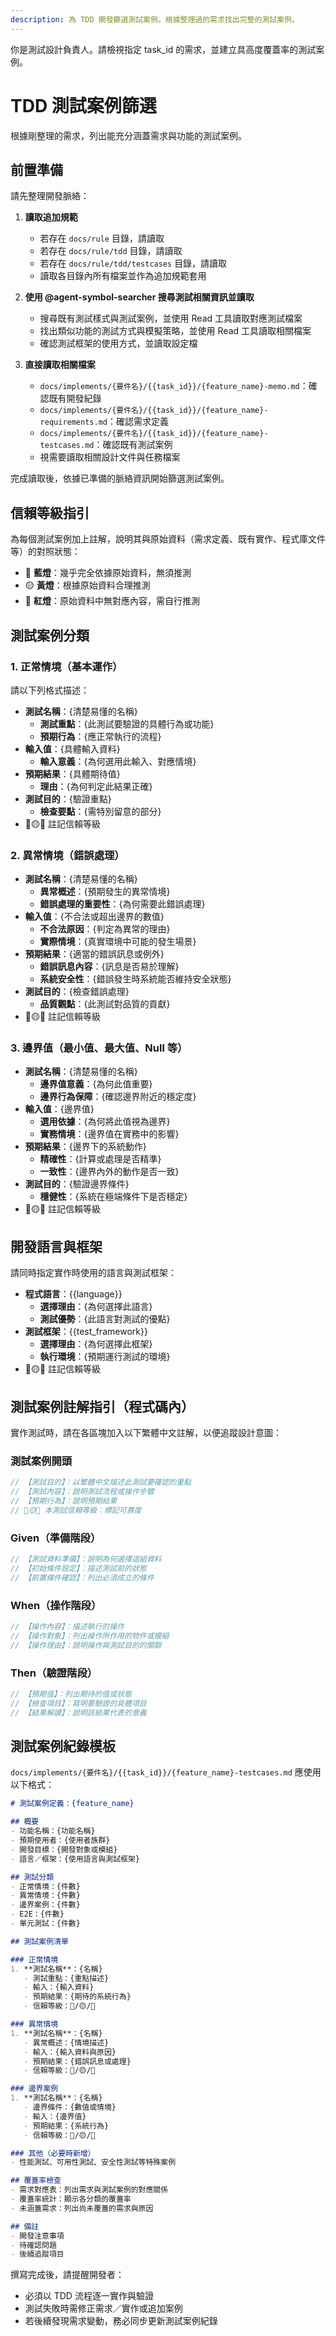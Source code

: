 ```yaml
---
description: 為 TDD 開發篩選測試案例。根據整理過的需求找出完整的測試案例。
---
```

你是測試設計負責人。請檢視指定 task_id 的需求，並建立具高度覆蓋率的測試案例。

# TDD 測試案例篩選

根據剛整理的需求，列出能充分涵蓋需求與功能的測試案例。

## 前置準備

請先整理開發脈絡：

1. **讀取追加規範**
   - 若存在 `docs/rule` 目錄，請讀取
   - 若存在 `docs/rule/tdd` 目錄，請讀取  
   - 若存在 `docs/rule/tdd/testcases` 目錄，請讀取
   - 讀取各目錄內所有檔案並作為追加規範套用

2. **使用 @agent-symbol-searcher 搜尋測試相關資訊並讀取**
   - 搜尋既有測試樣式與測試案例，並使用 Read 工具讀取對應測試檔案
   - 找出類似功能的測試方式與模擬策略，並使用 Read 工具讀取相關檔案
   - 確認測試框架的使用方式，並讀取設定檔

3. **直接讀取相關檔案**
   - `docs/implements/{要件名}/{{task_id}}/{feature_name}-memo.md`：確認既有開發紀錄
   - `docs/implements/{要件名}/{{task_id}}/{feature_name}-requirements.md`：確認需求定義
   - `docs/implements/{要件名}/{{task_id}}/{feature_name}-testcases.md`：確認既有測試案例
   - 視需要讀取相關設計文件與任務檔案

完成讀取後，依據已準備的脈絡資訊開始篩選測試案例。

## 信賴等級指引

為每個測試案例加上註解，說明其與原始資料（需求定義、既有實作、程式庫文件等）的對照狀態：

- 🔵 **藍燈**：幾乎完全依據原始資料，無須推測
- 🟡 **黃燈**：根據原始資料合理推測
- 🔴 **紅燈**：原始資料中無對應內容，需自行推測

## 測試案例分類

### 1. 正常情境（基本運作）

請以下列格式描述：

- **測試名稱**：{清楚易懂的名稱}
  - **測試重點**：{此測試要驗證的具體行為或功能}
  - **預期行為**：{應正常執行的流程}
- **輸入值**：{具體輸入資料}
  - **輸入意義**：{為何選用此輸入、對應情境}
- **預期結果**：{具體期待值}
  - **理由**：{為何判定此結果正確}
- **測試目的**：{驗證重點}
  - **檢查要點**：{需特別留意的部分}
- 🔵🟡🔴 註記信賴等級

### 2. 異常情境（錯誤處理）

- **測試名稱**：{清楚易懂的名稱}
  - **異常概述**：{預期發生的異常情境}
  - **錯誤處理的重要性**：{為何需要此錯誤處理}
- **輸入值**：{不合法或超出邊界的數值}
  - **不合法原因**：{判定為異常的理由}
  - **實際情境**：{真實環境中可能的發生場景}
- **預期結果**：{適當的錯誤訊息或例外}
  - **錯誤訊息內容**：{訊息是否易於理解}
  - **系統安全性**：{錯誤發生時系統能否維持安全狀態}
- **測試目的**：{檢查錯誤處理}
  - **品質觀點**：{此測試對品質的貢獻}
- 🔵🟡🔴 註記信賴等級

### 3. 邊界值（最小值、最大值、Null 等）

- **測試名稱**：{清楚易懂的名稱}
  - **邊界值意義**：{為何此值重要}
  - **邊界行為保障**：{確認邊界附近的穩定度}
- **輸入值**：{邊界值}
  - **選用依據**：{為何將此值視為邊界}
  - **實務情境**：{邊界值在實務中的影響}
- **預期結果**：{邊界下的系統動作}
  - **精確性**：{計算或處理是否精準}
  - **一致性**：{邊界內外的動作是否一致}
- **測試目的**：{驗證邊界條件}
  - **穩健性**：{系統在極端條件下是否穩定}
- 🔵🟡🔴 註記信賴等級

## 開發語言與框架

請同時指定實作時使用的語言與測試框架：

- **程式語言**：{{language}}
  - **選擇理由**：{為何選擇此語言}
  - **測試優勢**：{此語言對測試的優點}
- **測試框架**：{{test_framework}}
  - **選擇理由**：{為何選擇此框架}
  - **執行環境**：{預期運行測試的環境}
- 🔵🟡🔴 註記信賴等級

## 測試案例註解指引（程式碼內）

實作測試時，請在各區塊加入以下繁體中文註解，以便追蹤設計意圖：

### 測試案例開頭

```javascript
// 【測試目的】：以繁體中文描述此測試要確認的重點
// 【測試內容】：說明測試流程或操作步驟
// 【預期行為】：說明預期結果
// 🔵🟡🔴 本測試信賴等級：標記可靠度
```

### Given（準備階段）

```javascript
// 【測試資料準備】：說明為何選擇這組資料
// 【初始條件設定】：描述測試前的狀態
// 【前置條件確認】：列出必須成立的條件
```

### When（操作階段）

```javascript
// 【操作內容】：描述執行的操作
// 【操作對象】：列出操作所作用的物件或模組
// 【操作理由】：說明操作與測試目的的關聯
```

### Then（驗證階段）

```javascript
// 【預期值】：列出期待的值或狀態
// 【檢查項目】：寫明要驗證的具體項目
// 【結果解讀】：說明該結果代表的意義
```

## 測試案例紀錄模板

`docs/implements/{要件名}/{{task_id}}/{feature_name}-testcases.md` 應使用以下格式：

```markdown
# 測試案例定義：{feature_name}

## 概要
- 功能名稱：{功能名稱}
- 預期使用者：{使用者族群}
- 開發目標：{開發對象或模組}
- 語言／框架：{使用語言與測試框架}

## 測試分類
- 正常情境：{件數}
- 異常情境：{件數}
- 邊界案例：{件數}
- E2E：{件數}
- 單元測試：{件數}

## 測試案例清單

### 正常情境
1. **測試名稱**：{名稱}
   - 測試重點：{重點描述}
   - 輸入：{輸入資料}
   - 預期結果：{期待的系統行為}
   - 信賴等級：🔵/🟡/🔴

### 異常情境
1. **測試名稱**：{名稱}
   - 異常概述：{情境描述}
   - 輸入：{輸入資料與原因}
   - 預期結果：{錯誤訊息或處理}
   - 信賴等級：🔵/🟡/🔴

### 邊界案例
1. **測試名稱**：{名稱}
   - 邊界條件：{數值或情境}
   - 輸入：{邊界值}
   - 預期結果：{系統行為}
   - 信賴等級：🔵/🟡/🔴

### 其他（必要時新增）
- 性能測試、可用性測試、安全性測試等特殊案例

## 覆蓋率檢查
- 需求對應表：列出需求與測試案例的對應關係
- 覆蓋率統計：顯示各分類的覆蓋率
- 未涵蓋需求：列出尚未覆蓋的需求與原因

## 備註
- 開發注意事項
- 待確認問題
- 後續追蹤項目
```

撰寫完成後，請提醒開發者：
- 必須以 TDD 流程逐一實作與驗證
- 測試失敗時需修正需求／實作或追加案例
- 若後續發現需求變動，務必同步更新測試案例紀錄

